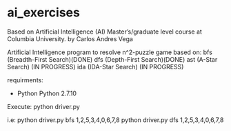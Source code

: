 # ai_exercises

Based on Artificial Intelligence (AI) Master’s/graduate level course at Columbia University.
by Carlos Andres Vega

Artificial Intelligence program to resolve n^2-puzzle game based on:
bfs (Breadth-First Search)(DONE)
dfs (Depth-First Search)(DONE)
ast (A-Star Search) (IN PROGRESS)
ida (IDA-Star Search) (IN PROGRESS)

requirments:
- Python Python 2.7.10

Execute:
python driver.py <method> <board>

i.e:
python driver.py bfs 1,2,5,3,4,0,6,7,8
python driver.py dfs 1,2,5,3,4,0,6,7,8
